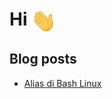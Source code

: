 # Hi <img src = "https://github.com/ajitirto/ajitirto/blob/main/wavehand.gif" width = "40" align="center">


## Blog posts

<!-- BLOG-POST-LIST:START -->
- [Alias di Bash Linux](https://medium.com/@ajitirtoprayogo/alias-di-bash-linux-554d7936bdeb)
